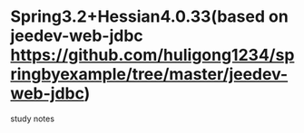 Spring3.2+Hessian4.0.33(based on jeedev-web-jdbc https://github.com/huligong1234/springbyexample/tree/master/jeedev-web-jdbc)
===============

study notes
